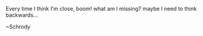 Every time I think I'm close, boom! what am I missing? maybe I need to think backwards...

~Schrody
